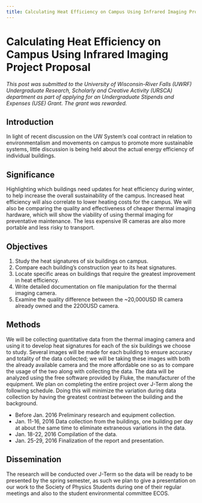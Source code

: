 ```yaml
---
title: Calculating Heat Efficiency on Campus Using Infrared Imaging Project Proposal
---
```


# Calculating Heat Efficiency on Campus Using Infrared Imaging Project Proposal

*This post was submitted to the University of Wisconsin-River Falls (UWRF)
Undergraduate Research, Scholarly and Creative Activity (URSCA) department as
part of applying for an Undergraduate Stipends and Expenses (USE) Grant. The
grant was rewarded.*

## Introduction

In light of recent discussion on the UW System’s coal contract in relation to
environmentalism and movements on campus to promote more sustainable systems,
little discussion is being held about the actual energy efficiency of individual
buildings.

## Significance

Highlighting which buildings need updates for heat efficiency during winter, to
help increase the overall sustainability of the campus. Increased heat
efficiency will also correlate to lower heating costs for the campus. We will
also be comparing the quality and effectiveness of cheaper thermal imaging
hardware, which will show the viability of using thermal imaging for
preventative maintenance. The less expensive IR cameras are also more portable
and less risky to transport.

## Objectives

1. Study the heat signatures of six buildings on campus.
2. Compare each building’s construction year to its heat signatures.
3. Locate specific areas on buildings that require the greatest improvement in
heat efficiency.
4. Write detailed documentation on file manipulation for the thermal imaging
camera.
5. Examine the quality difference between the ~20,000USD IR camera already owned and the 2200USD camera.

## Methods

We will be collecting quantitative data from the thermal imaging camera and
using it to develop heat signatures for each of the six buildings we choose to
study. Several images will be made for each building to ensure accuracy and
totality of the data collected; we will be taking these images with both the
already available camera and the more affordable one so as to compare the usage
of the two along with collecting the data. The data will be analyzed using the
free software provided by Fluke, the manufacturer of the equipment. We plan on
completing the entire project over J-Term along the following schedule. Doing
this will minimize the variation during data collection by having the greatest
contrast between the building and the background.

- Before Jan. 2016 Preliminary research and equipment collection.
- Jan. 11-16, 2016 Data collection from the buildings, one building per day at
about the same time to eliminate extraneous variations in the data.
- Jan. 18-22, 2016 Compilation of the data.
- Jan. 25-29, 2016 Finalization of the report and presentation.

## Dissemination

The research will be conducted over J-Term so the data will be ready to be
presented by the spring semester, as such we plan to give a presentation on our
work to the Society of Physics Students during one of their regular meetings and
also to the student environmental committee ECOS.
